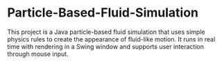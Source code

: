 # Particle-Based-Fluid-Simulation
This project is a Java particle-based fluid simulation that uses simple physics rules to create the appearance of fluid-like motion. It runs in real time with rendering in a Swing window and supports user interaction through mouse input.

